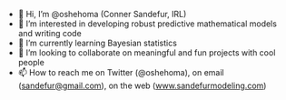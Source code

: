 - 👋 Hi, I’m @oshehoma (Conner Sandefur, IRL)
- 👀 I’m interested in developing robust predictive mathematical models and writing code
- 🌱 I’m currently learning Bayesian statistics
- 💞️ I’m looking to collaborate on meaningful and fun projects with cool people
- 📫 How to reach me on Twitter (@oshehoma), on email (sandefur@gmail.com), on the web (www.sandefurmodeling.com)

<!---
oshehoma/oshehoma is a ✨ special ✨ repository because its `README.md` (this file) appears on your GitHub profile.
You can click the Preview link to take a look at your changes.
--->
